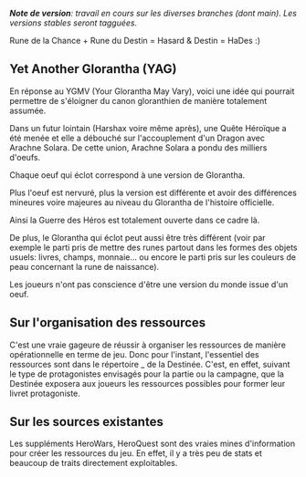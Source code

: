 _**Note de version**: travail en cours sur les diverses branches (dont main). Les versions stables seront tagguées._

Rune de la Chance + Rune du Destin = Hasard & Destin = HaDes :) 

## Yet Another Glorantha (YAG)

En réponse au YGMV (Your Glorantha May Vary), voici une idée qui pourrait permettre de s'éloigner du canon gloranthien de manière totalement assumée. 

Dans un futur lointain (Harshax voire même après), une Quête Héroïque a été menée et elle a débouché sur l'accouplement d'un Dragon avec Arachne Solara. De cette union, Arachne Solara a pondu des milliers d'oeufs. 

Chaque oeuf qui éclot correspond à une version de Glorantha. 

Plus l'oeuf est nervuré, plus la version est différente et avoir des différences mineures voire majeures au niveau du Glorantha de l'histoire officielle. 

Ainsi la Guerre des Héros est totalement ouverte dans ce cadre là. 

De plus, le Glorantha qui éclot peut aussi être très différent (voir par exemple le parti pris de mettre des runes partout dans les formes des objets usuels: livres, champs, monnaie... ou encore le parti pris sur les couleurs de peau concernant la rune de naissance). 

Les joueurs n'ont pas conscience d'être une version du monde issue d'un oeuf. 
    
## Sur l'organisation des ressources

C'est une vraie gageure de réussir à organiser les ressources de manière opérationnelle en terme de jeu. Donc pour l'instant, l'essentiel des ressources sont dans le répertoire _ de la Destinée. C'est, en effet, suivant le type de protagonistes envisagés pour la partie ou la campagne, que la Destinée exposera aux joueurs les ressources possibles pour former leur livret protagoniste. 

## Sur les sources existantes 

Les suppléments HeroWars, HeroQuest sont des vraies mines d'information pour créer les ressources du  jeu. En effet, il y a très peu de stats et beaucoup de traits directement exploitables. 



